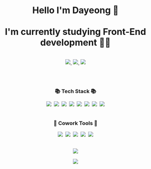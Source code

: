 <h1 align="center">Hello I'm Dayeong 👋 <br/><br/>
I'm currently studying Front-End development 👩‍💻 </h1><br/>
<div align="center">
<a href="https://velog.io/@dylee95"><img src="https://img.shields.io/badge/Velog-20C997?style=for-the-badge&logo=Velog&logoColor=black&link=https://velog.io/@dylee95"/>&nbsp</a> 
<a href="https://github.com/daylee619?tab=repositories"><img src="https://img.shields.io/badge/Github-181717?style=for-the-badge&logo=GitHub&logoColor=white&link=https://github.com/daylee619?tab=repositories"/>&nbsp</a>
<a href="daylee619@gmail.com"><img src="https://img.shields.io/badge/Gmail-EA4335?style=for-the-badge&logo=Gmail&logoColor=white&link=daylee619@gmail.com"/></a>
</div>

<br/><br/>
<h3 align="center">📚 Tech Stack 📚</h3>
<div align="center">
<img src="https://img.shields.io/badge/HTML5-E34F26?style=for-the-badge&logo=HTML5&logoColor=white">&nbsp
<img src="https://img.shields.io/badge/css-1572B6?style=for-the-badge&logo=css3&logoColor=white">&nbsp
<img src="https://img.shields.io/badge/Sass-CC6699?style=for-the-badge&logo=Sass&logoColor=white">&nbsp
<img src="https://img.shields.io/badge/JavaScript-F7DF1E?style=for-the-badge&logo=JavaScript&logoColor=black">&nbsp
<img src="https://img.shields.io/badge/React-61DAFB?style=for-the-badge&logo=React&logoColor=black">&nbsp
<img src="https://img.shields.io/badge/TypeScript-3178C6?style=for-the-badge&logo=TypeScript&logoColor=white">&nbsp
<img src="https://img.shields.io/badge/github-181717?style=for-the-badge&logo=github&logoColor=white">&nbsp
<img src="https://img.shields.io/badge/git-F05032?style=for-the-badge&logo=git&logoColor=white">
</div><br/>

<h3 align="center">🌟 Cowork Tools 🌟</h3>
<div align="center">
<img src="https://img.shields.io/badge/Notion-000000?style=for-the-badge&logo=Notion&logoColor=white">&nbsp
<img src="https://img.shields.io/badge/Github-181717?style=for-the-badge&logo=GitHub&logoColor=white">&nbsp
<img src="https://img.shields.io/badge/Slack-4A154B?style=for-the-badge&logo=Slack&logoColor=white">&nbsp
<img src="https://img.shields.io/badge/Trello-0052CC?style=for-the-badge&logo=Trello&logoColor=white">&nbsp
<img src="https://img.shields.io/badge/Figma-F24E1E?style=for-the-badge&logo=Figma&logoColor=white">
</div><br/><br/>

<div align="center">
<img src="https://github-readme-stats.vercel.app/api/top-langs/?username=daylee619&layout=compact"><br><br>
<img src="https://github-readme-stats.vercel.app/api?username=daylee619&show_icons=true">
</div>

